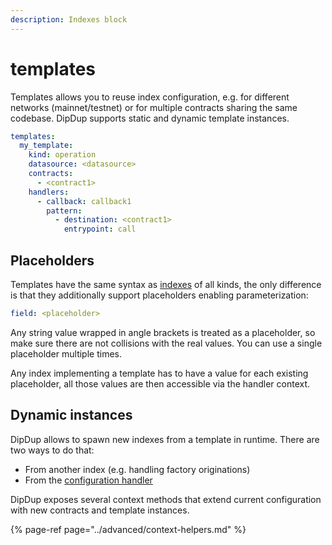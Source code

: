```yaml
---
description: Indexes block
---
```


# templates

Templates allows you to reuse index configuration, e.g. for different networks \(mainnet/testnet\) or for multiple contracts sharing the same codebase. DipDup supports static and dynamic template instances.

```yaml
templates:
  my_template:
    kind: operation
    datasource: <datasource>
    contracts:
      - <contract1>
    handlers:
      - callback: callback1
        pattern:
          - destination: <contract1>
            entrypoint: call
```

## Placeholders

Templates have the same syntax as [indexes](indexes/) of all kinds, the only difference is that they additionally support placeholders enabling parameterization:

```yaml
field: <placeholder>
```

Any string value wrapped in angle brackets is treated as a placeholder, so make sure there are not collisions with the real values. You can use a single placeholder multiple times.

Any index implementing a template has to have a value for each existing placeholder, all those values are then accessible via the handler context.

## Dynamic instances

DipDup allows to spawn new indexes from a template in runtime. There are two ways to do that:

* From another index \(e.g. handling factory originations\)
* From the [configuration handler](../command-line/dipdup-run.md#custom-initialization)

DipDup exposes several context methods that extend current configuration with new contracts and template instances.

{% page-ref page="../advanced/context-helpers.md" %}

